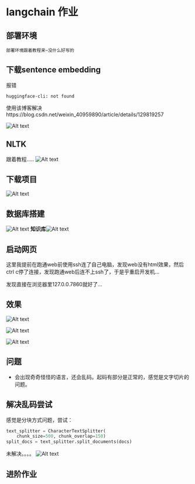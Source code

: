 # langchain 作业

## 部署环境
    部署环境跟着教程来~没什么好写的

## 下载sentence embedding
报错

    huggingface-cli: not found

使用该博客解决https://blog.csdn.net/weixin_40959890/article/details/129819257

![Alt text](image-14.png)

## NLTK
跟着教程.....
![Alt text](image-15.png)

## 下载项目

![Alt text](image-16.png)

## 数据库搭建

![Alt text](image-17.png)
**知识库**![Alt text](image-18.png)

## 启动网页 

这里我提前在跑通web前使用ssh连了自己电脑，发现web没有html效果，然后ctrl c停了连接，发现跑通web后连不上ssh了，于是乎重启开发机...

发现直接在浏览器里127.0.0.7860就好了...
## 效果
![Alt text](image-19.png)

![Alt text](image-20.png)

![Alt text](image-21.png)

## 问题
- 会出现奇奇怪怪的语言，还会乱码。起码有部分是正常的，感觉是文字切片的问题。

## 解决乱码尝试
感觉是分块方式问题，尝试：
```python
text_splitter = CharacterTextSplitter(
    chunk_size=500, chunk_overlap=150)
split_docs = text_splitter.split_documents(docs)
```

未解决。。。。
![Alt text](image-22.png)

## 进阶作业

